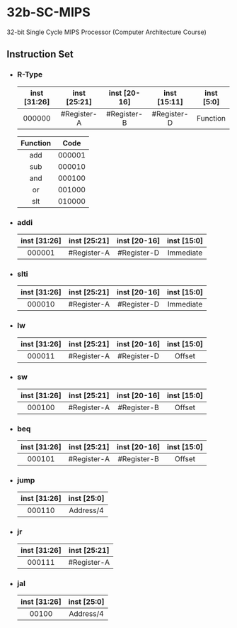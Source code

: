 # 32b-SC-MIPS
32-bit Single Cycle MIPS Processor (Computer Architecture Course)

## Instruction Set

* ### R-Type
    | inst [31:26] | inst [25:21] | inst [20-16] | inst [15:11] | inst [5:0] |
    | :----------: | :----------: | :----------: | :----------: | :--------: |
    |    000000    | #Register-A  | #Register-B  | #Register-D  |  Function  |

    | Function |  Code  |
    | :------: | :----: |
    |   add    | 000001 |
    |   sub    | 000010 |
    |   and    | 000100 |
    |    or    | 001000 |
    |   slt    | 010000 |

* ### addi
    | inst [31:26] | inst [25:21] | inst [20-16] | inst [15:0] |
    | :----------: | :----------: | :----------: | :---------: |
    |    000001    | #Register-A  | #Register-D  |  Immediate  |

* ### slti
    | inst [31:26] | inst [25:21] | inst [20-16] | inst [15:0] |
    | :----------: | :----------: | :----------: | :---------: |
    |    000010    | #Register-A  | #Register-D  |  Immediate  |

* ### lw
    | inst [31:26] | inst [25:21] | inst [20-16] | inst [15:0] |
    | :----------: | :----------: | :----------: | :---------: |
    |    000011    | #Register-A  | #Register-D  |   Offset    |

* ### sw
    | inst [31:26] | inst [25:21] | inst [20-16] | inst [15:0] |
    | :----------: | :----------: | :----------: | :---------: |
    |    000100    | #Register-A  | #Register-B  |   Offset    |

* ### beq
    | inst [31:26] | inst [25:21] | inst [20-16] | inst [15:0] |
    | :----------: | :----------: | :----------: | :---------: |
    |    000101    | #Register-A  | #Register-B  |   Offset    |

* ### jump
    | inst [31:26] | inst [25:0] |
    | :----------: | :---------: |
    |    000110    |  Address/4  |

* ### jr
    | inst [31:26] | inst [25:21] |
    | :----------: | :----------: |
    |    000111    | #Register-A  |

* ### jal
    | inst [31:26] | inst [25:0] |
    | :----------: | :---------: |
    |    00100    |  Address/4  |
